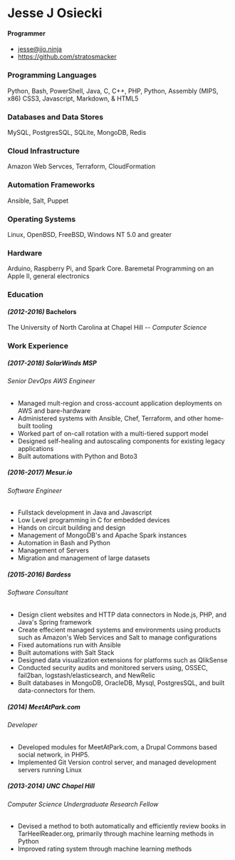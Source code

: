 # Jesse J Osiecki
#### Programmer
* jesse@jjo.ninja
* <https://github.com/stratosmacker>

### Programming Languages
Python, Bash, PowerShell, Java, C, C++, PHP, Python, Assembly (MIPS, x86)
CSS3, Javascript, Markdown, & HTML5

### Databases and Data Stores
MySQL, PostgresSQL, SQLite, MongoDB, Redis

### Cloud Infrastructure
Amazon Web Servces, Terraform, CloudFormation

### Automation Frameworks
Ansible, Salt, Puppet

### Operating Systems
Linux, OpenBSD, FreeBSD, Windows NT 5.0 and greater

### Hardware
Arduino, Raspberry Pi, and Spark Core. Baremetal Programming on an Apple II, general electronics

### Education
#### _(2012-2016)_ Bachelors
The University of North Carolina at Chapel Hill --
_Computer Science_

### Work Experience
##### _(2017-2018)_ SolarWinds MSP
###### Senior DevOps AWS Engineer
* Managed mult-region and cross-account application deployments on AWS and bare-hardware
* Administered systems with Ansible, Chef, Terraform, and other home-built tooling
* Worked part of on-call rotation with a multi-tiered support model
* Designed self-healing and autoscaling components for existing legacy applications
* Built automations with Python and Boto3

##### _(2016-2017)_ Mesur.io
###### Software Engineer
* Fullstack development in Java and Javascript
* Low Level programming in C for embedded devices
* Hands on circuit building and design
* Management of MongoDB's and Apache Spark instances
* Automation in Bash and Python
* Management of Servers
* Migration and management of large datasets

##### _(2015-2016)_ Bardess
###### Software Consultant
* Design client websites and HTTP data connectors in Node.js, PHP, and Java's Spring framework
* Create effecient managed systems and environments using products such as Amazon's Web Services and Salt to manage configurations
* Fixed automations run with Ansible
* Built automations with Salt Stack
* Designed data visualization extensions for platforms such as QlikSense
* Conducted security audits and monitored servers using, OSSEC, fail2ban, logstash/elasticsearch, and NewRelic
* Built databases in MongoDB, OracleDB, Mysql, PostgresSQL, and built data-connectors for them.

##### _(2014)_ MeetAtPark.com
###### Developer
* Developed modules for MeetAtPark.com, a Drupal Commons based social network, in PHP5.
* Implemented Git Version control server, and managed development servers running Linux

##### _(2013-2014)_ UNC Chapel Hill
###### Computer Science Undergraduate Research Fellow
* Devised a method to both automatically and efficiently review books in TarHeelReader.org, primarily through machine learning methods in Python
* Improved rating system through machine learning methods
